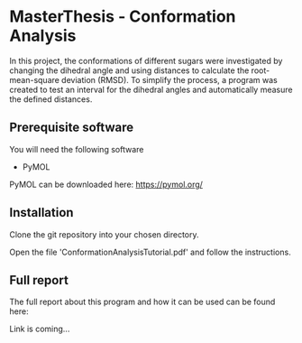 # MasterThesis - Conformation Analysis
In this project, the conformations of different sugars were investigated by changing the dihedral angle and using distances to calculate the root-mean-square deviation (RMSD). To simplify the process, a program was created to test an interval for the dihedral angles and automatically measure the defined distances.  

## Prerequisite software
You will need the following software
* PyMOL

PyMOL can be downloaded here: https://pymol.org/

## Installation
Clone the git repository into your chosen directory. 

Open the file 'ConformationAnalysisTutorial.pdf' and follow the instructions.

## Full report
The full report about this program and how it can be used can be found here:

Link is coming...
